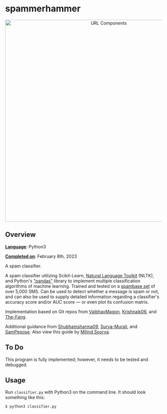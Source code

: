 # spammerhammer

<p align="center">
<img width="650" alt="URL Components" src="https://miro.medium.com/max/920/1*CS-OYdiRLCBMBiOpEURy0g.png"> 
</p>

## Overview 

<ins>__Language__</ins>: Python3  

<ins>__Completed on__</ins>: February 8th, 2023

A spam classifier.

A spam classifier utilizing Scikit-Learn, [Natural Language Toolkit](https://www.nltk.org) (NLTK), and Python's ["pandas"](https://pandas.pydata.org/docs/user_guide/index.html) library to implement multiple classification algorithms of machine learning. Trained and tested on a [spambase set](https://archive.ics.uci.edu/ml/datasets/Spambase) of over 5,000 SMS. Can be used to detect whether a message is spam or not, and can also be used to supply detailed information regarding a classifier's accuracy score and/or AUC score &mdash; or even plot its confusion matrix. 

Implementation based on Git repos from [VaibhavMagon](https://github.com/vaibhavmagon/Python-Spam-Ham-SMS), [Krishnaik06](https://github.com/krishnaik06/SpamClassifier), and [The-Fang](https://github.com/the-fang/Spam-mail-filtering).

Additional guidance from [Shubhamsharma09](https://github.com/Shubhamsharma09/Email-Spam-Classifier), [Surya-Murali](https://github.com/Surya-Murali/Email-Spam-Classifier-Using-Naive-Bayes), and [SamPepose](https://github.com/sampepose/SpamClassifier). Also view this guide by [Milind Soorya](https://www.milindsoorya.com/blog/build-a-spam-classifier-in-python#import-the-required-packages).

## To Do

This program is fully implemented; however, it needs to be tested and debugged.

## Usage

Run `classifier.py` with Python3 on the command line. It should look something like this:

```
$ python3 classifier.py
```


